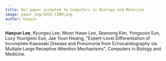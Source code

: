 ```yaml
---
title: Our paper accepted to Computers in Biology and Medicine.
image: paper_img/2025_CIBM.png
author: haeyun
---
```


**Haeyun Lee**, Kyungsu Lee, Moon Hwan Lee, Sewoong Kim, Yongsoon Eun, Lucy Youngmin Eun, Jae Youn Hwang, "Expert-Level Differentiation of Incomplete Kawasaki Disease and Pneumonia from Echocardiography via Multiple Large Receptive Attention Mechanisms", Computers in Biology and Medicine.
